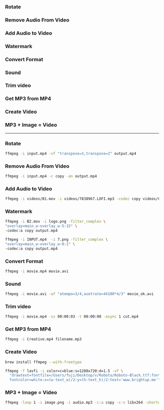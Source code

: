 ### Rotate
### Remove Audio From Video
### Add Audio to Video
### Watermark
### Convert Format
### Sound
### Trim video
### Get MP3 from MP4
### Create Video
### MP3 + Image = Video


------------------------------------------------------------------

### Rotate

```sh
ffmpeg -i input.mp4 -vf "transpose=3,transpose=2" output.mp4
```

### Remove Audio From Video

```sh
ffmpeg -i input.mp4 -c copy -an output.mp4

```

### Add Audio to Video

```sh
ffmpeg -i videos/B1.mov -i videos/7838967.LOFI.mp3 -codec copy videos/C.mov
```

### Watermark

```sh
ffmpeg -i B2.mov -i logo.png -filter_complex \
"overlay=main_w-overlay_w-5:15" \
-codec:a copy output.mp4
```

```sh
ffmpeg -i INPUT.mp4  -i 7.png -filter_complex \
"overlay=main_w-overlay_w-0:1" \
-codec:a copy output.mp4
```

### Convert Format

```sh
ffmpeg -i movie.mp4 movie.avi
```
### Sound

```sh
ffmpeg -i movie.avi -af "atempo=3/4,asetrate=44100*4/3" movie_ok.avi
```

### Trim video

```sh
ffmpeg -i movie.mp4 -ss 00:00:03 -t 00:00:08 -async 1 cut.mp4
```

### Get MP3 from MP4

```sh
ffmpeg -i Creative.mp4 filename.mp3
```

### Create Video

```sh
brew install ffmpeg --with-freetype
```

```sh
ffmpeg -f lavfi -i color=c=blue:s=1280x720:d=1.5 -vf \
  "drawtext=fontfile=/Users/fuji/Desktop/v/Roboto/Roboto-Black.ttf:fontsize=100: \
  fontcolor=white:x=(w-text_w)/2:y=(h-text_h)/2:text='www.brightup.me'" ff_only_make.mp4
```

### MP3 + Image = Video

```sh
ffmpeg -loop 1 -i image.png -i audio.mp3 -c:a copy -c:v libx264 -shortest out.mp4
```

